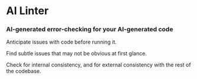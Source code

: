 # AI Linter

### AI-generated error-checking for your AI-generated code 

Anticipate issues with code before running it. 

Find subtle issues that may not be obvious at first glance. 

Check for internal consistency, and for external consistency with the rest of the codebase.

